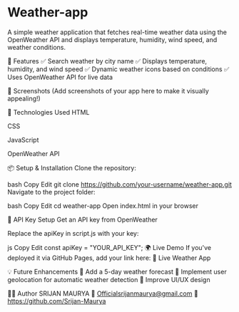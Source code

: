 # Weather-app
A simple weather application that fetches real-time weather data using the OpenWeather API and displays temperature, humidity, wind speed, and weather conditions.

🚀 Features
✅ Search weather by city name
✅ Displays temperature, humidity, and wind speed
✅ Dynamic weather icons based on conditions
✅ Uses OpenWeather API for live data

📸 Screenshots
(Add screenshots of your app here to make it visually appealing!)

🔧 Technologies Used
HTML

CSS

JavaScript

OpenWeather API

📦 Setup & Installation
Clone the repository:

bash
Copy
Edit
git clone https://github.com/your-username/weather-app.git
Navigate to the project folder:

bash
Copy
Edit
cd weather-app
Open index.html in your browser

🔑 API Key Setup
Get an API key from OpenWeather

Replace the apiKey in script.js with your key:

js
Copy
Edit
const apiKey = "YOUR_API_KEY";
🌍 Live Demo
If you've deployed it via GitHub Pages, add your link here:
🔗 Live Weather App

💡 Future Enhancements
🔹 Add a 5-day weather forecast
🔹 Implement user geolocation for automatic weather detection
🔹 Improve UI/UX design

👨‍💻 Author
SRIJAN MAURYA
📧 Officialsrijanmaurya@gmail.com
🔗 https://github.com/Srijan-Maurya
